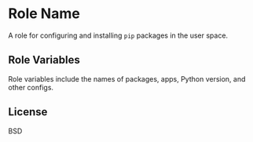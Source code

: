 # Role Name

A role for configuring and installing `pip` packages in the user space.

## Role Variables

Role variables include the names of packages, apps, Python version, and other configs.

## License

BSD
